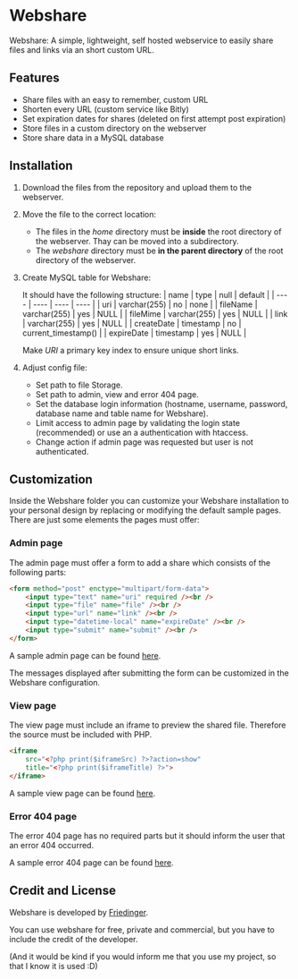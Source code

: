 # Webshare

Webshare: A simple, lightweight, self hosted webservice to easily share files and links via an short custom URL.

## Features

-   Share files with an easy to remember, custom URL
-   Shorten every URL (custom service like Bitly)
-   Set expiration dates for shares (deleted on first attempt post expiration)
-   Store files in a custom directory on the webserver
-   Store share data in a MySQL database

## Installation

1. Download the files from the repository and upload them to the webserver.
2. Move the file to the correct location:
    - The files in the _home_ directory must be **inside** the root directory of the webserver. Thay can be moved into a subdirectory.
    - The _webshare_ directory must be **in the parent directory** of the root directory of the webserver.
3. Create MySQL table for Webshare:

    It should have the following structure:
    | name | type | null | default |
    | ---- | ---- | ---- | ---- |
    | uri | varchar(255) | no | none |
    | fileName | varchar(255) | yes | NULL |
    | fileMime | varchar(255) | yes | NULL |
    | link | varchar(255) | yes | NULL |
    | createDate | timestamp | no | current_timestamp() |
    | expireDate | timestamp | yes | NULL |

    Make _URI_ a primary key index to ensure unique short links.

4. Adjust config file:
    - Set path to file Storage.
    - Set path to admin, view and error 404 page.
    - Set the database login information (hostname, username, password, database name and table name for Webshare).
    - Limit access to admin page by validating the login state (recommended) or use an a authentication with htaccess.
    - Change action if admin page was requested but user is not authenticated.

## Customization

Inside the Webshare folder you can customize your Webshare installation to your personal design by replacing or modifying the default sample pages. There are just some elements the pages must offer:

### Admin page

The admin page must offer a form to add a share which consists of the following parts:

```html
<form method="post" enctype="multipart/form-data">
	<input type="text" name="uri" required /><br />
	<input type="file" name="file" /><br />
	<input type="url" name="link" /><br />
	<input type="datetime-local" name="expireDate" /><br />
	<input type="submit" name="submit" /><br />
</form>
```

A sample admin page can be found [here](/webshare/adminPage_sample.php).

The messages displayed after submitting the form can be customized in the Webshare configuration.

### View page

The view page must include an iframe to preview the shared file. Therefore the source must be included with PHP.

```html
<iframe
	src="<?php print($iframeSrc) ?>?action=show"
	title="<?php print($iframeTitle) ?>">
</iframe>
```

A sample view page can be found [here](/webshare/viewPage_sample.php).

### Error 404 page

The error 404 page has no required parts but it should inform the user that an error 404 occurred.

A sample error 404 page can be found [here](/webshare/404Page_sample.php).

## Credit and License

Webshare is developed by [Friedinger](https://friedinger.org "friedinger.org").

You can use webshare for free, private and commercial, but you have to include the credit of the developer.

(And it would be kind if you would inform me that you use my project, so that I know it is used :D)
